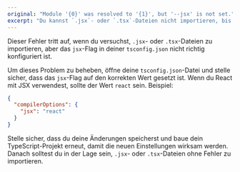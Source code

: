 ```yaml
---
original: "Module '{0}' was resolved to '{1}', but '--jsx' is not set."
excerpt: "Du kannst `.jsx`- oder `.tsx`-Dateien nicht importieren, bis du `jsx` in deiner `tsconfig.json` festlegst."
---
```


Dieser Fehler tritt auf, wenn du versuchst, `.jsx`- oder `.tsx`-Dateien zu importieren, aber das `jsx`-Flag in deiner `tsconfig.json` nicht richtig konfiguriert ist.

Um dieses Problem zu beheben, öffne deine `tsconfig.json`-Datei und stelle sicher, dass das `jsx`-Flag auf den korrekten Wert gesetzt ist. Wenn du React mit JSX verwendest, sollte der Wert `react` sein. Beispiel:

```json
{
  "compilerOptions": {
    "jsx": "react"
  }
}
```

Stelle sicher, dass du deine Änderungen speicherst und baue dein TypeScript-Projekt erneut, damit die neuen Einstellungen wirksam werden. Danach solltest du in der Lage sein, `.jsx`- oder `.tsx`-Dateien ohne Fehler zu importieren.
